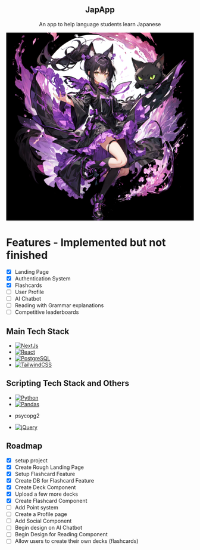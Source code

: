 <div align='center'>
  <h2>JapApp</h2>
  <p>An app to help language students learn Japanese</p>
</div>

![HeroImage](gitimgs/Login-Bg.png)

# Features - Implemented but not finished
- [x] Landing Page
- [x] Authentication System
- [x] Flashcards
- [ ] User Profile
- [ ] AI Chatbot
- [ ] Reading with Grammar explanations
- [ ] Competitive leaderboards

## Main Tech Stack
* [![NextJs](https://img.shields.io/badge/next.js-000000?style=for-the-badge&logo=nextdotjs&logoColor=white)](https://nextjs.org/)
* [![React](https://img.shields.io/badge/React-20232A?style=for-the-badge&logo=react&logoColor=61DAFB)](https://reactjs.org/)
* [![PostgreSQL](https://img.shields.io/badge/postgresql-4169e1?style=for-the-badge&logo=postgresql&logoColor=white)](https://www.postgresql.org/)
* [![TailwindCSS](https://img.shields.io/badge/tailwindcss-%2338B2AC.svg?style=for-the-badge&logo=tailwind-css&logoColor=white)](https://tailwindcss.com/)
## Scripting Tech Stack and Others
* [![Python](https://img.shields.io/badge/python-3670A0?style=for-the-badge&logo=python&logoColor=ffdd54)](https://www.python.org/)
* [![Pandas](https://img.shields.io/badge/pandas-%23150458.svg?style=for-the-badge&logo=pandas&logoColor=white)](https://pandas.pydata.org/)
- psycopg2
* [![jQuery](https://img.shields.io/badge/jquery-%230769AD.svg?style=for-the-badge&logo=jquery&logoColor=white)](https://jquery.com/)

## Roadmap
- [x] setup project
- [x] Create Rough Landing Page
- [x] Setup Flashcard Feature
- [x] Create DB for Flashcard Feature
- [x] Create Deck Component
- [x] Upload a few more decks
- [x] Create Flashcard Component
- [ ] Add Point system
- [ ] Create a  Profile page
- [ ] Add Social Component
- [ ] Begin design on AI Chatbot
- [ ] Begin Design for Reading Component
- [ ] Allow users to create their own decks (flashcards)
